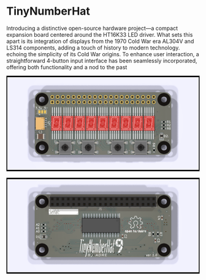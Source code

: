 # TinyNumberHat

Introducing a distinctive open-source hardware project—a compact expansion board centered around the HT16K33 LED driver.
 What sets this apart is its integration of displays from the 1970 Cold War era AL304V and LS314 components, 
adding a touch of history to modern technology.
echoing the simplicity of its Cold War origins. To enhance user interaction, a straightforward 4-button input interface has been seamlessly incorporated, offering both functionality and a nod to the past

![Alt text](TinyNumberHat_front.png)

![Alt text](TinyNumberHat_back.png)

